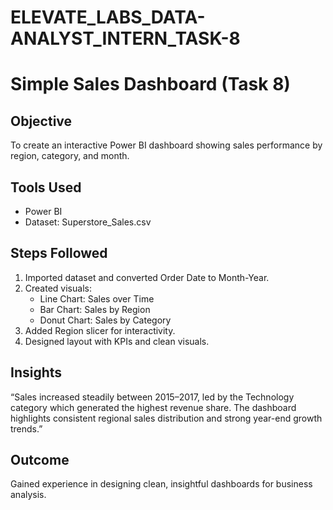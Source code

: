 # ELEVATE_LABS_DATA-ANALYST_INTERN_TASK-8
# Simple Sales Dashboard (Task 8)

## Objective
To create an interactive Power BI dashboard showing sales performance by region, category, and month.

## Tools Used
- Power BI
- Dataset: Superstore_Sales.csv

## Steps Followed
1. Imported dataset and converted Order Date to Month-Year.
2. Created visuals:
   - Line Chart: Sales over Time
   - Bar Chart: Sales by Region
   - Donut Chart: Sales by Category
3. Added Region slicer for interactivity.
4. Designed layout with KPIs and clean visuals.

## Insights
“Sales increased steadily between 2015–2017, led by the Technology category which generated the highest revenue share. The dashboard highlights consistent regional sales distribution and strong year-end growth trends.”

## Outcome
Gained experience in designing clean, insightful dashboards for business analysis.
